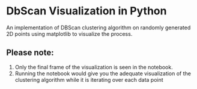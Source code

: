 # DbScan Visualization in Python #
An implementation of DBScan clustering algorithm on randomly generated 2D points using matplotlib to visualize the process.
## Please note: ##
1. Only the final frame of the visualization is seen in the notebook. 
2. Running the notebook would give you the adequate visualization of the clustering algorithm while it is iterating over each data point
